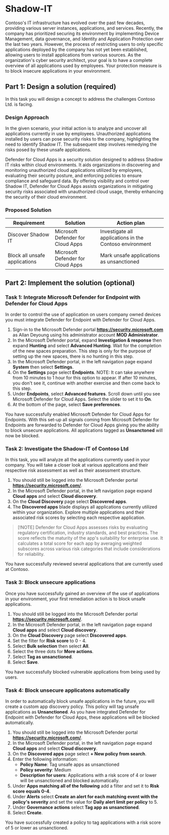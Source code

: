 # Shadow-IT

Contoso's IT infrastructure has evolved over the past few decades, providing various server instances, applications, and services. Recently, the company has prioritized securing its environment by implementing Device Management, data governance, and Identity and Application Protection over the last two years. However, the process of restricting users to only specific applications deployed by the company has not yet been established, allowing users to install applications from various sources. As the organization's cyber security architect, your goal is to have a complete overview of all applications used by employees. Your protection measure is to block insecure applications in your environment. 

## Part 1: Design a solution (required)

In this task you will design a concept to address the challenges Contoso Ltd. is facing.

### Design Approach

In the given scenario, your initial action is to analyze and uncover all applications currently in use by employees. Unauthorized applications installed by users can pose security risks to the company, highlighting the need to identify Shadow IT. The subsequent step involves remedying the risks posed by these unsafe applications.

Defender for Cloud Apps is a security solution designed to address Shadow IT risks within cloud environments. It aids organizations in discovering and monitoring unauthorized cloud applications utilized by employees, evaluating their security posture, and enforcing policies to ensure compliance and safeguard data. By offering visibility and control over Shadow IT, Defender for Cloud Apps assists organizations in mitigating security risks associated with unauthorized cloud usage, thereby enhancing the security of their cloud environment.

### Proposed Solution

|Requirement|Solution|Action plan|
|----|----|----|
|Discover Shadow IT|Microsoft Defender for Cloud Apps|Investigate all applications in the Contoso environment|
|Block all unsafe applications|Microsoft Defender for Cloud Apps|Mark unsafe applications as unsanctioned|

## Part 2: Implement the solution (optional)

### Task 1: Integrate Microsoft Defender for Endpoint with Defender for Cloud Apps

In order to control the use of application on users company owned devices you must integrate Defender for Endpoint with Defender for Cloud Apps.

1. Sign-in to the Microsoft Defender portal **https://security.microsoft.com** as Allan Deyoung using his administrator account **MOD Administrator**.
1. In the Microsoft Defender portal, expand **Investigation & response** then expand **Hunting** and select **Advanced Hunting**. Wait for the completion of the new spaces preparation.  This step is only for the purpose of setting up the new spaces, there is no hunting in this step.
1. In the Microsoft Defender portal, in the left navigation page expand **System** then select **Settings**. 
1. On the **Settings** page select **Endpoints**. NOTE: It can take anywhere from 10 minutes to 1 hour for this option to appear. If after 10 minutes, you don't see it, continue with another exercise and then come back to this step.
1. Under **Endpoints**, select **Advanced features**. Scroll down until you see Microsoft Defender for Cloud Apps.  Select the slider to set it to **On**.
1. At the bottom of the page, select **Save preferences**.

You have successfully enabled Microsoft Defender for Cloud Apps for Endpoints. With this set-up all signals coming from Microsoft Defender for Endpoints are forwarded to Defender for Cloud Apps giving you the ability to block unsecure applications. All applications tagged as **Unsanctoned** will now be blocked.

### Task 2: Investigate the Shadow-IT of Contoso Ltd

In this task, you will analyze all the applications currently used in your company. You will take a closer look at various applications and their respective risk assessment as well as their assessment structure.

1. You should still be logged into the Microsoft Defender portal **https://security.microsoft.com/**.
2. In the Microsoft Defender portal, in the left navigation page expand **Cloud apps** and select **Cloud discovery**.
3. On the **Cloud Discovery** page select **Discovered apps**.
4. The **Discovered apps** blade displays all applications currently utilized within your organization. Explore multiple applications and their associated risk scores by selecting each respective application.

> [!NOTE] Defender for Cloud Apps assesses risks by evaluating regulatory certification, industry standards, and best practices. The score reflects the maturity of the app's suitability for enterprise use. It calculates a total score for each app by averaging weighted subscores across various risk categories that include considerations for reliability.

You have successfully reviewed several applications that are currently used at Contoso.

### Task 3: Block unsecure applications

Once you have successfully gained an overview of the use of applications in your environment, your first remediation action is to block unsafe applications.

1. You should still be logged into the Microsoft Defender portal **https://security.microsoft.com/**.
2. In the Microsoft Defender portal, in the left navigation page expand **Cloud apps** and select **Cloud discovery**.
3. On the **Cloud Discovery** page select **Discovered apps**.
4. Set the filter for **Risk score** to 0 - 4.
5. Select **Bulk selection** then select **All**.
6. Select the three dots for **More actions**.
7. Select **Tag as unsanctioned**.
8. Select **Save**.
   
You have successfully blocked vulnerable applications from being used by users.

### Task 4: Block unsecure applicatons automatically

In order to automatically block unsafe applications in the future, you will create a custom app discovery policy. This policy will tag unsafe applications as **Unsanctioned**. As you have integrated Defender for Endpoint with Defender for Cloud Apps, these applications will be blocked automatically.

1. You should still be logged into the Microsoft Defender portal **https://security.microsoft.com/**.
2. In the Microsoft Defender portal, in the left navigation page expand **Cloud apps** and select **Cloud discovery**.
3. On the **Discovered apps** page select **+ New policy from search**.
4. Enter the following information:
    - **Policy Name**: Tag unsafe apps as unsanctioned
    - **Policy severity**: Medium
    - **Description for users**: Applications with a risk score of 4 or lower will be unsanctioned and blocked automatically.
5. Under **Apps matching all of the following** add a filter and set it to **Risk score equals 0-4**.
6. Under **Alerts** select **Create an alert for each matching event with the policy's severity** and set the value for **Daily alert limit per policy** to 5.
7. Under **Governance actions** select **Tag app as unsanctioned**.
8. Select **Create**.

You have successfully created a policy to tag applications with a risk score of 5 or lower as unsanctioned.
